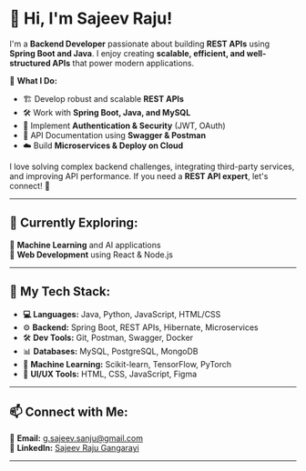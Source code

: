 # 👋 Hi, I'm Sajeev Raju!  

I'm a **Backend Developer** passionate about building **REST APIs** using **Spring Boot and Java**. I enjoy creating **scalable, efficient, and well-structured APIs** that power modern applications.  

🚀 **What I Do:**  
- 🏗️ Develop robust and scalable **REST APIs**  
- 🛠️ Work with **Spring Boot, Java, and MySQL**  
- 🔐 Implement **Authentication & Security** (JWT, OAuth)  
- 📜 API Documentation using **Swagger & Postman**  
- ☁️ Build **Microservices & Deploy on Cloud**  

I love solving complex backend challenges, integrating third-party services, and improving API performance. If you need a **REST API expert**, let's connect! 🚀  

---

## 🌱 Currently Exploring:  
🔹 **Machine Learning** and AI applications  
🔹 **Web Development** using React & Node.js  

---

## 💼 My Tech Stack:  
- **💻 Languages:** Java, Python, JavaScript, HTML/CSS  
- ⚙️ **Backend:** Spring Boot, REST APIs, Hibernate, Microservices  
- 🛠️ **Dev Tools:** Git, Postman, Swagger, Docker  
- 📊 **Databases:** MySQL, PostgreSQL, MongoDB  
- 🧠 **Machine Learning:** Scikit-learn, TensorFlow, PyTorch  
- 🎨 **UI/UX Tools:** HTML, CSS, JavaScript, Figma  

---

## 📫 Connect with Me:  
📧 **Email:** [g.sajeev.sanju@gmail.com](mailto:g.sajeev.sanju@gmail.com)  
🔗 **LinkedIn:** [Sajeev Raju Gangarayi](https://linkedin.com/in/sajeev-raju-gangarayi-352b51253)  

---





